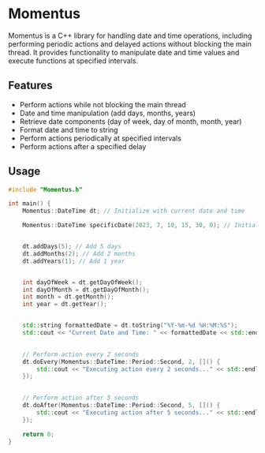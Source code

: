 Momentus
========

Momentus is a C++ library for handling date and time operations, including performing periodic actions and delayed actions without blocking the main thread. It provides functionality to manipulate date and time values and execute functions at specified intervals.

Features
--------

- Perform actions while not blocking the main thread 
- Date and time manipulation (add days, months, years)
- Retrieve date components (day of week, day of month, month, year)
- Format date and time to string
- Perform actions periodically at specified intervals
- Perform actions after a specified delay

Usage
-----

```cpp
#include "Momentus.h"

int main() {
    Momentus::DateTime dt; // Initialize with current date and time

    Momentus::DateTime specificDate(2023, 7, 10, 15, 30, 0); // Initialize with specific date and time


    dt.addDays(5); // Add 5 days
    dt.addMonths(2); // Add 2 months
    dt.addYears(1); // Add 1 year


    int dayOfWeek = dt.getDayOfWeek();
    int dayOfMonth = dt.getDayOfMonth();
    int month = dt.getMonth();
    int year = dt.getYear();


    std::string formattedDate = dt.toString("%Y-%m-%d %H:%M:%S");
    std::cout << "Current Date and Time: " << formattedDate << std::endl;

    
    // Perform action every 2 seconds
    dt.doEvery(Momentus::DateTime::Period::Second, 2, []() {
        std::cout << "Executing action every 2 seconds..." << std::endl;
    });

    
    // Perform action after 5 seconds
    dt.doAfter(Momentus::DateTime::Period::Second, 5, []() {
        std::cout << "Executing action after 5 seconds..." << std::endl;
    });

    return 0;
}
```